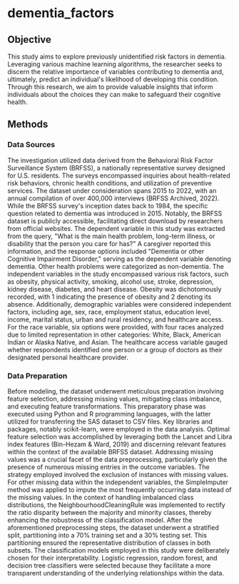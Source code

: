 # dementia_factors
## Objective
This study aims to explore previously unidentified risk factors in dementia. Leveraging various machine learning algorithms, the researcher seeks to discern the relative importance of variables contributing to dementia and, ultimately, predict an individual's likelihood of developing this condition. Through this research, we aim to provide valuable insights that inform individuals about the choices they can make to safeguard their cognitive health.

## Methods
### Data Sources

The investigation utilized data derived from the Behavioral Risk Factor Surveillance System (BRFSS), a nationally representative survey designed for U.S. residents. The surveys encompassed inquiries about health-related risk behaviors, chronic health conditions, and utilization of preventive services. The dataset under consideration spans 2015 to 2022, with an annual compilation of over 400,000 interviews (BRFSS Archived, 2022). While the BRFSS survey's inception dates back to 1984, the specific question related to dementia was introduced in 2015. Notably, the BRFSS dataset is publicly accessible, facilitating direct download by researchers from official websites.
The dependent variable in this study was extracted from the query, "What is the main health problem, long-term illness, or disability that the person you care for has?" A caregiver reported this information, and the response options included "Dementia or other Cognitive Impairment Disorder," serving as the dependent variable denoting dementia. Other health problems were categorized as non-dementia. The independent variables in the study encompassed various risk factors, such as obesity, physical activity, smoking, alcohol use, stroke, depression, kidney disease, diabetes, and heart disease. Obesity was dichotomously recorded, with 1 indicating the presence of obesity and 2 denoting its absence.
Additionally, demographic variables were considered independent factors, including age, sex, race, employment status, education level, income, marital status, urban and rural residency, and healthcare access. For the race variable, six options were provided, with four races analyzed due to limited representation in other categories: White, Black, American Indian or Alaska Native, and Asian. The healthcare access variable gauged whether respondents identified one person or a group of doctors as their designated personal healthcare provider.

### Data Preparation

Before modeling, the dataset underwent meticulous preparation involving feature selection, addressing missing values, mitigating class imbalance, and executing feature transformations. This preparatory phase was executed using Python and R programming languages, with the latter utilized for transferring the SAS dataset to CSV files. Key libraries and packages, notably scikit-learn, were employed in the data analysis.
Optimal feature selection was accomplished by leveraging both the Lancet and Libra index features (Bin-Hezam & Ward, 2019) and discerning relevant features within the context of the available BRFSS dataset.
Addressing missing values was a crucial facet of the data preprocessing, particularly given the presence of numerous missing entries in the outcome variables. The strategy employed involved the exclusion of instances with missing values. For other missing data within the independent variables, the SimpleImputer method was applied to impute the most frequently occurring data instead of the missing values.
In the context of handling imbalanced class distributions, the NeighbourhoodCleaningRule was implemented to rectify the ratio disparity between the majority and minority classes, thereby enhancing the robustness of the classification model.
After the aforementioned preprocessing steps, the dataset underwent a stratified split, partitioning into a 70% training set and a 30% testing set. This partitioning ensured the representative distribution of classes in both subsets. The classification models employed in this study were deliberately chosen for their interpretability. Logistic regression, random forest, and decision tree classifiers were selected because they facilitate a more transparent understanding of the underlying relationships within the data.
